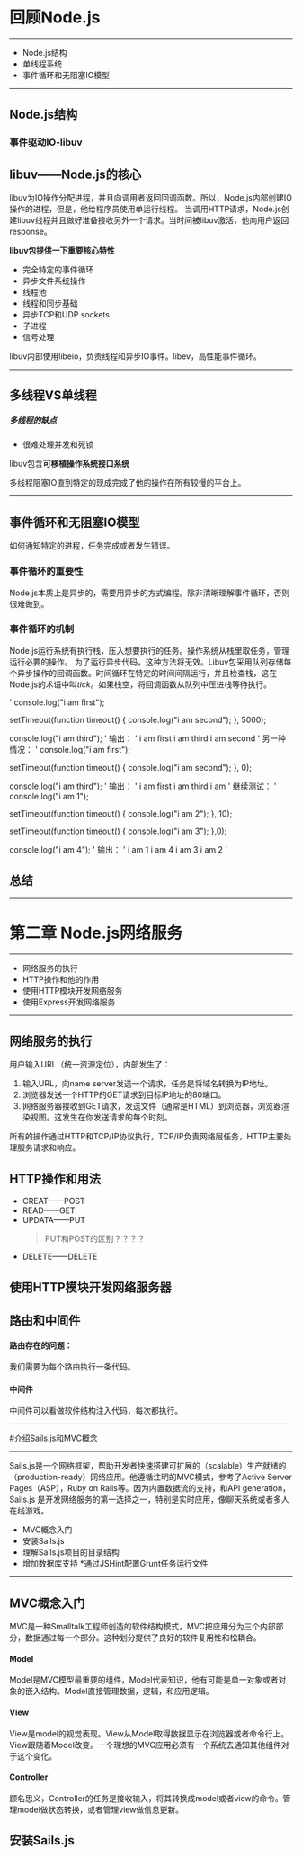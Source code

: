 # 回顾Node.js
***
* Node.js结构
* 单线程系统
* 事件循环和无阻塞IO模型
***

## Node.js结构
### 事件驱动IO-libuv

## libuv——Node.js的核心
libuv为IO操作分配进程，并且向调用者返回回调函数。所以，Node.js内部创建IO操作的进程，但是，他给程序员使用单运行线程。
当调用HTTP请求，Node.js创建libuv线程并且做好准备接收另外一个请求。当时间被libuv激活，他向用户返回response。

**libuv包提供一下重要核心特性**
* 完全特定的事件循环
* 异步文件系统操作
* 线程池
* 线程和同步基础
* 异步TCP和UDP sockets
* 子进程
* 信号处理

libuv内部使用libeio，负责线程和异步IO事件。libev，高性能事件循环。

***

## 多线程VS单线程

##### 多线程的缺点
* 很难处理并发和死锁

libuv包含**可移植操作系统接口系统**

多线程阻塞IO直到特定的现成完成了他的操作在所有较慢的平台上。

***

## 事件循环和无阻塞IO模型
如何通知特定的进程，任务完成或者发生错误。

### 事件循环的重要性
Node.js本质上是异步的，需要用异步的方式编程。除非清晰理解事件循环，否则很难做到。

### 事件循环的机制
Node.js运行系统有执行栈，压入想要执行的任务。操作系统从栈里取任务，管理运行必要的操作。
为了运行异步代码，这种方法将无效。Libuv包采用队列存储每个异步操作的回调函数。时间循环在特定的时间间隔运行，并且检查栈，这在Node.js的术语中叫*tick*。如果栈空，将回调函数从队列中压进栈等待执行。

'
console.log("i am first");

setTimeout(function timeout() {
 	console.log("i am second");
}, 5000);

console.log("i am third");
'
输出：
'
i am first
i am third
i am second
'
另一种情况：
'
console.log("i am first");

setTimeout(function timeout() {
 	console.log("i am second");
}, 0);

console.log("i am third");
'
输出：
'
i am first
i am third
i am
'
继续测试：
'
console.log("i am 1");

setTimeout(function timeout() {
 	console.log("i am 2");
}, 10);

setTimeout(function timeout() {
 	console.log("i am 3");
},0);

console.log("i am 4");
'
输出：
'
i am 1
i am 4
i am 3
i am 2
'
## 总结

***

# 第二章 Node.js网络服务
***
* 网络服务的执行
* HTTP操作和他的作用
* 使用HTTP模块开发网络服务
* 使用Express开发网络服务
***

## 网络服务的执行

用户输入URL（统一资源定位），内部发生了：
1. 输入URL，向name server发送一个请求，任务是将域名转换为IP地址。
2. 浏览器发送一个HTTP的GET请求到目标IP地址的80端口。
3. 网络服务器接收到GET请求，发送文件（通常是HTML）到浏览器，浏览器渲染视图。这发生在你发送请求的每个时刻。

所有的操作通过HTTP和TCP/IP协议执行，TCP/IP负责网络层任务，HTTP主要处理服务请求和响应。

## HTTP操作和用法

* CREAT——POST
* READ——GET
* UPDATA——PUT
	>PUT和POST的区别？？？？
* DELETE——DELETE

## 使用HTTP模块开发网络服务器

## 路由和中间件

#### 路由存在的问题：
我们需要为每个路由执行一条代码。

#### 中间件
中间件可以看做软件结构注入代码，每次都执行。

***

#介绍Sails.js和MVC概念
***
Sails.js是一个网络框架，帮助开发者快速搭建可扩展的（scalable）生产就绪的（production-ready）网络应用。他遵循注明的MVC模式，参考了Active Server Pages（ASP），Ruby on Rails等。因为内置数据流的支持，和API generation，Sails.js 是开发网络服务的第一选择之一，特别是实时应用，像聊天系统或者多人在线游戏。

* MVC概念入门
* 安装Sails.js
* 理解Sails.js项目的目录结构
* 增加数据库支持
*通过JSHint配置Grunt任务运行文件 
***

## MVC概念入门
MVC是一种Smalltalk工程师创造的软件结构模式，MVC把应用分为三个内部部分，数据通过每一个部分。这种划分提供了良好的软件复用性和松耦合。

#### Model
Model是MVC模型最重要的组件，Model代表知识，他有可能是单一对象或者对象的嵌入结构。Model直接管理数据，逻辑，和应用逻辑。

#### View
View是model的视觉表现。View从Model取得数据显示在浏览器或者命令行上。View跟随着Model改变。一个理想的MVC应用必须有一个系统去通知其他组件对于这个变化。

#### Controller
顾名思义，Controller的任务是接收输入，将其转换成model或者view的命令。管理model做状态转换，或者管理view做信息更新。

## 安装Sails.js

